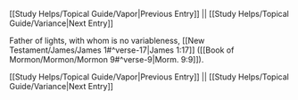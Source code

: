 [[Study Helps/Topical Guide/Vapor|Previous Entry]]  ||  [[Study Helps/Topical Guide/Variance|Next Entry]]

 Father of lights, with whom is no variableness, [[New Testament/James/James 1#^verse-17|James 1:17]] ([[Book of Mormon/Mormon/Mormon 9#^verse-9|Morm. 9:9]]).

[[Study Helps/Topical Guide/Vapor|Previous Entry]]  ||  [[Study Helps/Topical Guide/Variance|Next Entry]]